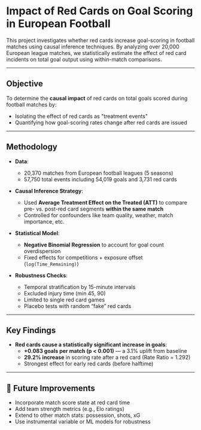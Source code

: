 # Impact of Red Cards on Goal Scoring in European Football

This project investigates whether red cards increase goal-scoring in football matches using causal inference techniques. By analyzing over 20,000 European league matches, we statistically estimate the effect of red card incidents on total goal output using within-match comparisons.

---

## Objective

To determine the **causal impact** of red cards on total goals scored during football matches by:
- Isolating the effect of red cards as "treatment events"
- Quantifying how goal-scoring rates change after red cards are issued

---

## Methodology

- **Data**:  
  - 20,370 matches from European football leagues (5 seasons)  
  - 57,750 total events including 54,019 goals and 3,731 red cards

- **Causal Inference Strategy**:  
  - Used **Average Treatment Effect on the Treated (ATT)** to compare pre- vs. post-red card segments **within the same match**
  - Controlled for confounders like team quality, weather, match importance, etc.

- **Statistical Model**:  
  - **Negative Binomial Regression** to account for goal count overdispersion  
  - Fixed effects for competitions + exposure offset (`log(Time_Remaining)`)

- **Robustness Checks**:  
  - Temporal stratification by 15-minute intervals  
  - Excluded injury time (min 45, 90)  
  - Limited to single red card games  
  - Placebo tests with random “fake” red cards

---

## Key Findings

- **Red cards cause a statistically significant increase in goals**:
  - **+0.083 goals per match (p < 0.001)** — a 3.1% uplift from baseline
  - **29.2% increase** in scoring rate after a red card (Rate Ratio = 1.292)
  - Strongest effect for early red cards (before halftime)

---

## 🔬 Future Improvements

- Incorporate match score state at red card time
- Add team strength metrics (e.g., Elo ratings)
- Extend to other match stats: possession, shots, xG
- Use instrumental variable or ML models for robustness
